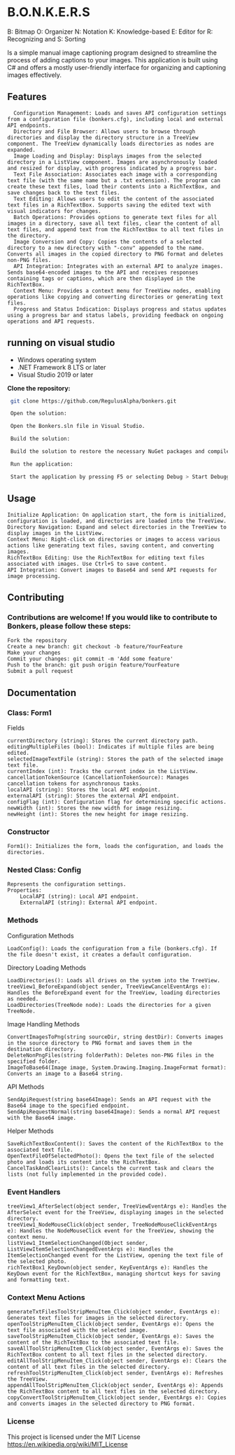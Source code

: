 # B.O.N.K.E.R.S

B: Bitmap
O: Organizer
N: Notation
K: Knowledge-based
E: Editor for
R: Recognizing and
S: Sorting

Is a simple manual image captioning program designed to streamline the process of adding captions to your images. This application is built using C# and offers a mostly user-friendly interface for organizing and captioning images effectively.

## Features

      Configuration Management: Loads and saves API configuration settings from a configuration file (bonkers.cfg), including local and external API endpoints.
      Directory and File Browser: Allows users to browse through directories and display the directory structure in a TreeView component. The TreeView dynamically loads directories as nodes are expanded.
      Image Loading and Display: Displays images from the selected directory in a ListView component. Images are asynchronously loaded and resized for display, with progress indicated by a progress bar.
      Text File Association: Associates each image with a corresponding text file (with the same name but a .txt extension). The program can create these text files, load their contents into a RichTextBox, and save changes back to the text files.
      Text Editing: Allows users to edit the content of the associated text files in a RichTextBox. Supports saving the edited text with visual indicators for changes.
      Batch Operations: Provides options to generate text files for all images in a directory, save all text files, clear the content of all text files, and append text from the RichTextBox to all text files in the directory.
      Image Conversion and Copy: Copies the contents of a selected directory to a new directory with "-conv" appended to the name. Converts all images in the copied directory to PNG format and deletes non-PNG files.
      API Integration: Integrates with an external API to analyze images. Sends base64-encoded images to the API and receives responses containing tags or captions, which are then displayed in the RichTextBox.
      Context Menu: Provides a context menu for TreeView nodes, enabling operations like copying and converting directories or generating text files.
      Progress and Status Indication: Displays progress and status updates using a progress bar and status labels, providing feedback on ongoing operations and API requests.


## running on visual studio
- Windows operating system
- .NET Framework 8 LTS or later
- Visual Studio 2019 or later

**Clone the repository:**

   ```sh
    git clone https://github.com/RegulusAlpha/bonkers.git

    Open the solution:

    Open the Bonkers.sln file in Visual Studio.

    Build the solution:

    Build the solution to restore the necessary NuGet packages and compile the project.

    Run the application:

    Start the application by pressing F5 or selecting Debug > Start Debugging.
   ```
## Usage

    Initialize Application: On application start, the form is initialized, configuration is loaded, and directories are loaded into the TreeView.
    Directory Navigation: Expand and select directories in the TreeView to display images in the ListView.
    Context Menu: Right-click on directories or images to access various actions like generating text files, saving content, and converting images.
    RichTextBox Editing: Use the RichTextBox for editing text files associated with images. Use Ctrl+S to save content.
    API Integration: Convert images to Base64 and send API requests for image processing.

## Contributing

### Contributions are welcome! If you would like to contribute to Bonkers, please follow these steps:

    Fork the repository
    Create a new branch: git checkout -b feature/YourFeature
    Make your changes
    Commit your changes: git commit -m 'Add some feature'
    Push to the branch: git push origin feature/YourFeature
    Submit a pull request

## Documentation



### Class: Form1
Fields

    currentDirectory (string): Stores the current directory path.
    editingMultipleFiles (bool): Indicates if multiple files are being edited.
    selectedImageTextFile (string): Stores the path of the selected image text file.
    currentIndex (int): Tracks the current index in the ListView.
    cancellationTokenSource (CancellationTokenSource): Manages cancellation tokens for asynchronous tasks.
    localAPI (string): Stores the local API endpoint.
    externalAPI (string): Stores the external API endpoint.
    configFlag (int): Configuration flag for determining specific actions.
    newWidth (int): Stores the new width for image resizing.
    newHeight (int): Stores the new height for image resizing.

### Constructor

    Form1(): Initializes the form, loads the configuration, and loads the directories.

### Nested Class: Config

    Represents the configuration settings.
    Properties:
        LocalAPI (string): Local API endpoint.
        ExternalAPI (string): External API endpoint.

### Methods
Configuration Methods

    LoadConfig(): Loads the configuration from a file (bonkers.cfg). If the file doesn't exist, it creates a default configuration.

Directory Loading Methods

    LoadDirectories(): Loads all drives on the system into the TreeView.
    treeView1_BeforeExpand(object sender, TreeViewCancelEventArgs e): Handles the BeforeExpand event for the TreeView, loading directories as needed.
    LoadDirectories(TreeNode node): Loads the directories for a given TreeNode.
Image Handling Methods

    ConvertImagesToPng(string sourceDir, string destDir): Converts images in the source directory to PNG format and saves them in the destination directory.
    DeleteNonPngFiles(string folderPath): Deletes non-PNG files in the specified folder.
    ImageToBase64(Image image, System.Drawing.Imaging.ImageFormat format): Converts an image to a Base64 string.

API Methods

    SendApiRequest(string base64Image): Sends an API request with the Base64 image to the specified endpoint.
    SendApiRequestNormal(string base64Image): Sends a normal API request with the Base64 image.

Helper Methods

    SaveRichTextBoxContent(): Saves the content of the RichTextBox to the associated text file.
    OpenTextFileOfSelectedPhoto(): Opens the text file of the selected photo and loads its content into the RichTextBox.
    CancelTaskAndClearLists(): Cancels the current task and clears the lists (not fully implemented in the provided code).

### Event Handlers

    treeView1_AfterSelect(object sender, TreeViewEventArgs e): Handles the AfterSelect event for the TreeView, displaying images in the selected directory.
    treeView1_NodeMouseClick(object sender, TreeNodeMouseClickEventArgs e): Handles the NodeMouseClick event for the TreeView, showing the context menu.
    listView1_ItemSelectionChanged(Object sender, ListViewItemSelectionChangedEventArgs e): Handles the ItemSelectionChanged event for the ListView, opening the text file of the selected photo.
    richTextBox1_KeyDown(object sender, KeyEventArgs e): Handles the KeyDown event for the RichTextBox, managing shortcut keys for saving and formatting text.

### Context Menu Actions

    generateTxtFilesToolStripMenuItem_Click(object sender, EventArgs e): Generates text files for images in the selected directory.
    openToolStripMenuItem_Click(object sender, EventArgs e): Opens the text file associated with the selected image.
    saveToolStripMenuItem_Click(object sender, EventArgs e): Saves the content of the RichTextBox to the associated text file.
    saveAllToolStripMenuItem_Click(object sender, EventArgs e): Saves the RichTextBox content to all text files in the selected directory.
    editAllToolStripMenuItem_Click(object sender, EventArgs e): Clears the content of all text files in the selected directory.
    refreshToolStripMenuItem_Click(object sender, EventArgs e): Refreshes the TreeView.
    appendAllToolStripMenuItem_Click(object sender, EventArgs e): Appends the RichTextBox content to all text files in the selected directory.
    copyConvertToolStripMenuItem_Click(object sender, EventArgs e): Copies and converts images in the selected directory to PNG format.


### License

This project is licensed under the MIT License https://en.wikipedia.org/wiki/MIT_License
